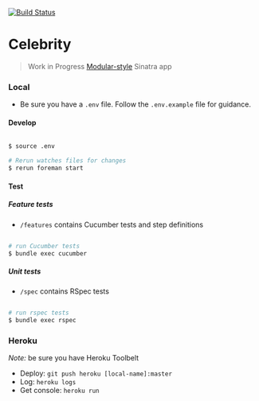 [![Build Status](https://travis-ci.org/winnab/celebrity.svg?branch=master)](https://travis-ci.org/winnab/celebrity)

# Celebrity
> Work in Progress [Modular-style](http://www.sinatrarb.com/intro.html#Modular%20vs.%20Classic%20Style) Sinatra app 

### Local
* Be sure you have a `.env` file. Follow the `.env.example` file for guidance.

#### Develop

```bash

$ source .env 

# Rerun watches files for changes
$ rerun foreman start

```

#### Test

##### Feature tests

* `/features` contains Cucumber tests and step definitions

```bash

# run Cucumber tests
$ bundle exec cucumber

```

##### Unit tests

* `/spec` contains RSpec tests

```bash

# run rspec tests
$ bundle exec rspec

```

### Heroku

*Note:* be sure you have Heroku Toolbelt

* Deploy: `git push heroku [local-name]:master`
* Log: `heroku logs`
* Get console: `heroku run`
